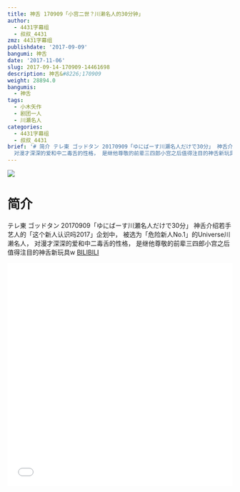```yaml
---
title: 神舌 170909「小宫二世？川濑名人的30分钟」
author:
  - 4431字幕组
  - 叔叔_4431
zmz: 4431字幕组
publishdate: '2017-09-09'
bangumi: 神舌
date: '2017-11-06'
slug: 2017-09-14-170909-14461698
description: 神舌&#8226;170909
weight: 28894.0
bangumis:
  - 神舌
tags:
  - 小木矢作
  - 剧团一人
  - 川瀬名人
categories:
  - 4431字幕组
  - 叔叔_4431
brief: '# 简介 テレ東 ゴッドタン 20170909「ゆにばーす川瀬名人だけで30分」 神舌介绍若手艺人的「这个新人认识吗2017」企划中， 被选为「危险新人No.1」的Universe川濑名人，
  对漫才深深的爱和中二毒舌的性格， 是继他尊敬的前辈三四郎小宫之后值得注目的神舌新玩具w'
---
```

![](https://i.imgur.com/LqWra8m.png)
# 简介  
テレ東
ゴッドタン 20170909「ゆにばーす川瀬名人だけで30分」
神舌介绍若手艺人的「这个新人认识吗2017」企划中，
被选为「危险新人No.1」的Universe川濑名人，
对漫才深深的爱和中二毒舌的性格，
是继他尊敬的前辈三四郎小宫之后值得注目的神舌新玩具w
  [BILIBILI](https://www.bilibili.com/video/av14461698/)

  <iframe src="//www.bilibili.com/blackboard/player.html?aid=14461698" width="100%" height="500" frameborder="0" allowfullscreen="allowfullscreen"></iframe>
